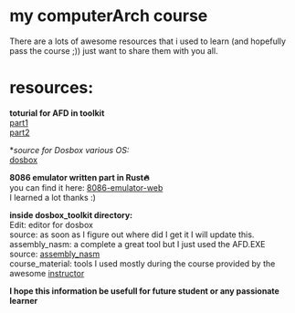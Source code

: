# my computerArch course

There are a lots of awesome resources that i used to learn (and hopefully pass the course ;)) 
just want to share them with you all.


# resources:

**toturial for AFD in toolkit**
  <br/>[part1](https://wetolearn.blogspot.com/2013/09/8086-assembly-debugging-with-afd.html)
  <br/>[part2](https://wetolearn.blogspot.com/2013/10/8086-assembly-debugging-with-afd-advance.html)

**source for Dosbox various OS:*
  <br/>[dosbox](https://www.dosbox.com/download.php)

**8086 emulator written part in Rust🔥**
  <br/>you can find it here: [8086-emulator-web](https://github.com/YJDoc2/8086-emulator-web)
  <br/>I learned a lot thanks :)

**inside dosbox_toolkit directory:**
  <br/>Edit: editor for dosbox
    <br/>source: as soon as I figure out where did I get it I will update this.
  <br/>assembly_nasm: a complete a great tool but I just used the AFD.EXE
    <br/>source: [assembly_nasm](https://github.com/soothscier/assembly-nasm)
  <br/>course_material: tools I used mostly during the course provided by the awesome [instructor](https://sites.google.com/view/camilovalderrama/)
    
  

  **I hope this information be usefull for future student or any passionate learner**
